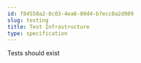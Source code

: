 ```yaml
---
id: f84558a2-8c03-4ea6-89d4-b7ecc0a2d989
slug: testing
title: Test Infrastructure
type: specification
---
```


Tests should exist
